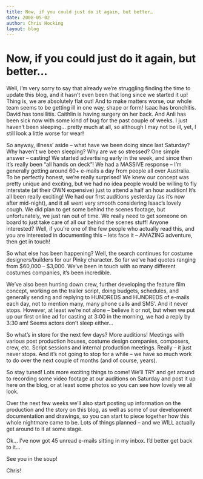 ```yaml
---
title: Now, if you could just do it again, but better…
date: 2008-05-02
author: Chris Hocking
layout: blog
---
```

# Now, if you could just do it again, but better…

Well, I’m very sorry to say that already we’re struggling finding the time to update this blog, and it hasn’t even been that long since we started it up! Thing is, we are absolutely flat out! And to make matters worse, our whole team seems to be getting ill in one way, shape or form! Isaac has bronchitis. David has tonsillitis. Caithlin is having surgery on her back. And Anli has been sick now with some kind of bug for the past couple of weeks. I just haven’t been sleeping… pretty much at all, so although I may not be ill, yet, I still look a little worse for wear!

So anyway, illness’ aside – what have we been doing since last Saturday? Why haven’t we been sleeping? Why are we so stressed? One simple answer – casting! We started advertising early in the week, and since then it’s really been “all hands on deck”! We had a MASSIVE response – I’m generally getting around 60+ e-mails a day from people all over Australia. To be perfectly honest, we’re really surprised! We knew our concept was pretty unique and exciting, but we had no idea people would be willing to fly interstate (at their OWN expensive) just to attend a half an hour audition! It’s all been really exciting! We had our first auditions yesterday (as it’s now after mid-night), and it all went very smooth considering Isaac’s lovely cough. We did plan to get some behind the scenes footage, but unfortunately, we just ran out of time. We really need to get someone on board to just take care of all our behind the scenes stuff! Anyone interested? Well, if you’re one of the few people who actually read this, and you are interested in documenting this – lets face it – AMAZING adventure, then get in touch!

So what else has been happening? Well, the search continues for costume designers/builders for our Pinky character. So far we’ve had quotes ranging from $60,000 – $3,000. We’ve been in touch with so many different costumes companies, it’s been incredible.

We’ve also been hunting down crew, further developing the feature film concept, working on the trailer script, doing budgets, schedules, and generally sending and replying to HUNDREDS and HUNDREDS of e-mails each day, not to mention many, many phone calls and SMS’. And it never stops. However, at least we’re not alone – believe it or not, but when we put up our first online ad for casting at 3:00 in the morning, we had a reply by 3:30 am! Seems actors don’t sleep either…

So what’s in store for the next few days? More auditions! Meetings with various post production houses, costume design companies, composers, crew, etc. Script sessions and internal production meetings. Really – it just never stops. And it’s not going to stop for a while – we have so much work to do over the next couple of months (and of course, years).

So stay tuned! Lots more exciting things to come! We’ll TRY and get around to recording some video footage at our auditions on Saturday and post it up here on the blog, or at least some photos so you can see how lovely we all look.

Over the next few weeks we’ll also start posting up information on the production and the story on this blog, as well as some of our development documentation and drawings, so you can start to piece together how this whole nightmare came to be. Lots of things planned – and we WILL actually get around to it at some stage.

Ok… I’ve now got 45 unread e-mails sitting in my inbox. I’d better get back to it…

See you in the soup!

Chris!